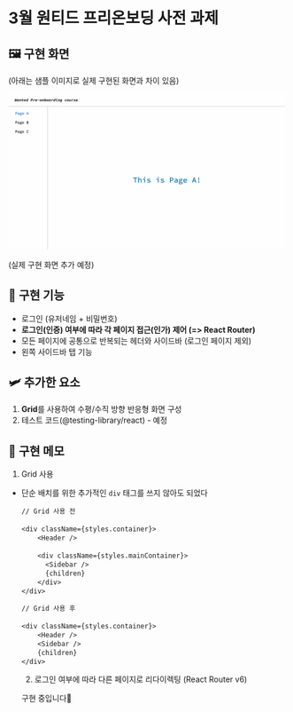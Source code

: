 # 3월 원티드 프리온보딩 사전 과제

## 🖼 구현 화면

(아래는 샘플 이미지로 실제 구현된 화면과 차이 있음)

<fugure>
<img src='./sample.jpg' width='500' />
</fugure>

(실제 구현 화면 추가 예정)

## 🧨 구현 기능
- 로그인 (유저네임 + 비밀번호)
- **로그인(인증) 여부에 따라 각 페이지 접근(인가) 제어 (=> React Router)**
- 모든 페이지에 공통으로 반복되는 헤더와 사이드바 (로그인 페이지 제외)
- 왼쪽 사이드바 탭 기능

## 🛩 추가한 요소
1. **Grid**를 사용하여 수평/수직 방향 반응형 화면 구성
2. 테스트 코드(@testing-library/react) - 예정


## 📗 구현 메모
1. Grid 사용
* 단순 배치를 위한 추가적인 `div` 태그를 쓰지 않아도 되었다
  ```
  // Grid 사용 전
  
  <div className={styles.container}>
      <Header />

      <div className={styles.mainContainer}>
        <Sidebar />
        {children}
      </div>
  </div>
  ```
  
  ```
  // Grid 사용 후
  
  <div className={styles.container}>
      <Header />
      <Sidebar />
      {children}
  </div>
  ```
  
  2. 로그인 여부에 따라 다른 페이지로 리다이렉팅 (React Router v6)
  
  구현 중입니다🧩


